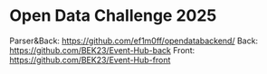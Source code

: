 # Open Data Challenge 2025

Parser&Back: https://github.com/ef1m0ff/opendatabackend/
Back: https://github.com/BEK23/Event-Hub-back
Front: https://github.com/BEK23/Event-Hub-front
